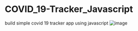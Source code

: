 # COVID_19-Tracker_Javascript
build simple covid 19 tracker app using javascript
![image](https://user-images.githubusercontent.com/84529423/164141075-5d499b7d-914f-4f37-9fd8-9f612a8ac51e.png)
